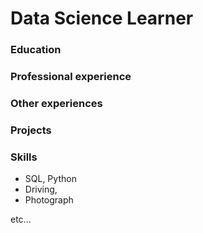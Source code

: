 # Data Science Learner

### Education 


### Professional experience


### Other experiences


### Projects


### Skills
- SQL, Python
- Driving,
- Photograph

etc...
